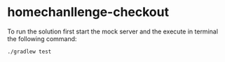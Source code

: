# homechanllenge-checkout

To run the solution first start the mock server and the execute in terminal the following command:

```./gradlew test```


